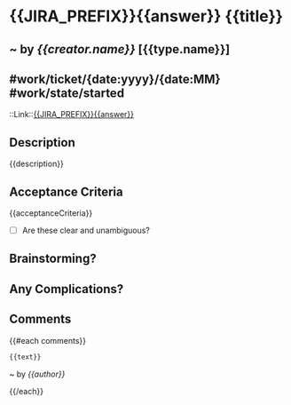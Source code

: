 # {{JIRA_PREFIX}}{{answer}} {{title}}
~ by *{{creator.name}}* [{{type.name}}]
---
#work/ticket/{date:yyyy}/{date:MM} #work/state/started
---
::Link::[{{JIRA_PREFIX}}{{answer}}]({{JIRA_URL}}/browse/{{JIRA_PREFIX}}{{answer}})

## Description
{{description}}

## Acceptance Criteria
{{acceptanceCriteria}}

- [ ] Are these clear and unambiguous?

## Brainstorming?


## Any Complications?


## Comments
{{#each comments}}
```md
{{text}}
```
~ by *{{author}}*

{{/each}}